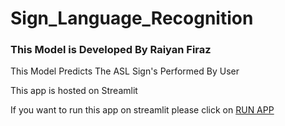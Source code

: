# Sign_Language_Recognition
<div class="main-text">
       <h3> This Model is Developed By Raiyan Firaz<br></h1>
       <p>This Model Predicts The ASL Sign's Performed By User</p>
       <p>This app is hosted on Streamlit</p>
       <p> If you want to run this app on streamlit please click on <a href="https://3d-sign-language-recognition.streamlit.app/" class="resume-btn">RUN APP</a></p>
     </div>
